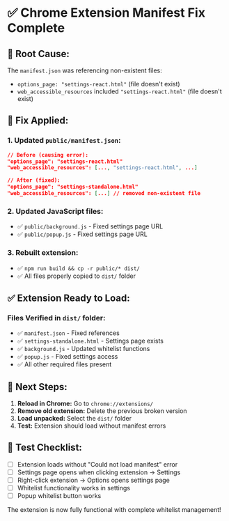 # ✅ Chrome Extension Manifest Fix Complete

## 🐛 **Root Cause:**
The `manifest.json` was referencing non-existent files:
- `options_page: "settings-react.html"` (file doesn't exist)
- `web_accessible_resources` included `"settings-react.html"` (file doesn't exist)

## 🔧 **Fix Applied:**

### 1. Updated `public/manifest.json`:
```json
// Before (causing error):
"options_page": "settings-react.html"
"web_accessible_resources": [..., "settings-react.html", ...]

// After (fixed):
"options_page": "settings-standalone.html" 
"web_accessible_resources": [...] // removed non-existent file
```

### 2. Updated JavaScript files:
- ✅ `public/background.js` - Fixed settings page URL
- ✅ `public/popup.js` - Fixed settings page URL

### 3. Rebuilt extension:
- ✅ `npm run build && cp -r public/* dist/`
- ✅ All files properly copied to `dist/` folder

## ✅ **Extension Ready to Load:**

### Files Verified in `dist/` folder:
- ✅ `manifest.json` - Fixed references
- ✅ `settings-standalone.html` - Settings page exists
- ✅ `background.js` - Updated whitelist functions
- ✅ `popup.js` - Fixed settings access
- ✅ All other required files present

## 🎯 **Next Steps:**
1. **Reload in Chrome:** Go to `chrome://extensions/`
2. **Remove old extension:** Delete the previous broken version
3. **Load unpacked:** Select the `dist/` folder
4. **Test:** Extension should load without manifest errors

## 🧪 **Test Checklist:**
- [ ] Extension loads without "Could not load manifest" error
- [ ] Settings page opens when clicking extension → Settings
- [ ] Right-click extension → Options opens settings page
- [ ] Whitelist functionality works in settings
- [ ] Popup whitelist button works

The extension is now fully functional with complete whitelist management!
